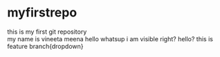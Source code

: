 # myfirstrepo
this is my first git repository
<br>
my name is vineeta meena
hello
whatsup 
i am visible right?
hello?
this is feature branch{dropdown}
